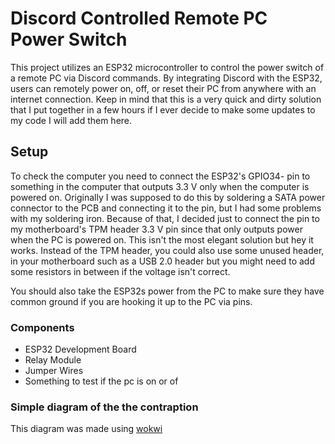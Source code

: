 # Discord Controlled Remote PC Power Switch

This project utilizes an ESP32 microcontroller to control the power switch of a remote PC via Discord commands. By integrating Discord with the ESP32, users can remotely power on, off, or reset their PC from anywhere with an internet connection. Keep in mind that this is a very quick and dirty solution that I put together in a few hours if I ever decide to make some updates to my code I will add them here.

## Setup

To check the computer you need to connect the ESP32's GPIO34- pin to something in the computer that outputs 3.3 V only when the computer is powered on. Originally I was supposed to do this by soldering a SATA power connector to the PCB and connecting it to the pin, but I had some problems with my soldering iron. Because of that, I decided just to connect the pin to my motherboard's TPM header 3.3 V pin since that only outputs power when the PC is powered on. This isn't the most elegant solution but hey it works. Instead of the TPM header, you could also use some unused header, in your motherboard such as a USB 2.0 header but you might need to add some resistors in between if the voltage isn't correct.

You should also take the ESP32s power from the PC to make sure they have common ground if you are hooking it up to the PC via pins.

### Components
* ESP32 Development Board
* Relay Module
* Jumper Wires
* Something to test if the pc is on or of


### Simple diagram of the the contraption
This diagram was made using [wokwi](https://wokwi.com) 

